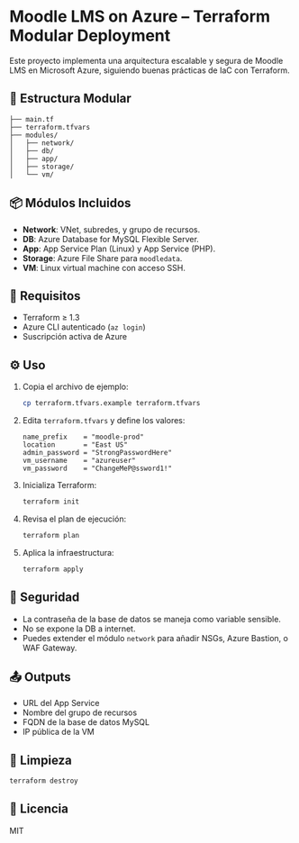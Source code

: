 # Moodle LMS on Azure – Terraform Modular Deployment

Este proyecto implementa una arquitectura escalable y segura de Moodle LMS en Microsoft Azure, siguiendo buenas prácticas de IaC con Terraform.

## 📁 Estructura Modular

```
├── main.tf
├── terraform.tfvars
├── modules/
│   ├── network/
│   ├── db/
│   ├── app/
│   ├── storage/
│   └── vm/
```

## 📦 Módulos Incluidos

- **Network**: VNet, subredes, y grupo de recursos.
- **DB**: Azure Database for MySQL Flexible Server.
- **App**: App Service Plan (Linux) y App Service (PHP).
- **Storage**: Azure File Share para `moodledata`.
- **VM**: Linux virtual machine con acceso SSH.

## 🚀 Requisitos

- Terraform ≥ 1.3
- Azure CLI autenticado (`az login`)
- Suscripción activa de Azure

## ⚙️ Uso

1. Copia el archivo de ejemplo:
   ```bash
   cp terraform.tfvars.example terraform.tfvars
   ```

2. Edita `terraform.tfvars` y define los valores:
   ```hcl
   name_prefix    = "moodle-prod"
   location       = "East US"
   admin_password = "StrongPasswordHere"
   vm_username    = "azureuser"
   vm_password    = "ChangeMeP@ssword1!"
   ```

3. Inicializa Terraform:
   ```bash
   terraform init
   ```

4. Revisa el plan de ejecución:
   ```bash
   terraform plan
   ```

5. Aplica la infraestructura:
   ```bash
   terraform apply
   ```

## 🔐 Seguridad

- La contraseña de la base de datos se maneja como variable sensible.
- No se expone la DB a internet.
- Puedes extender el módulo `network` para añadir NSGs, Azure Bastion, o WAF Gateway.

## 📤 Outputs

- URL del App Service
- Nombre del grupo de recursos
- FQDN de la base de datos MySQL
- IP pública de la VM

## 🧹 Limpieza

```bash
terraform destroy
```

## 📄 Licencia

MIT
